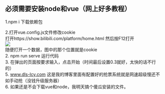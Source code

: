 ## 必须需要安装node和vue（网上好多教程）
1.npm i 下载依赖包  

2.打开vue.config.js文件修改cookie  
打开https://show.bilibili.com/platform/home.html 然后按F12打开   
![](https://github.com/fangkuai341/aaa/assets/76081349/12ba2eb3-ef49-421c-808f-36ef6653a2ab)   
随便打开一个数据，图中的那个位置就是cookie   
2. npm run serve 运行代码   
3. 在弹出的页面按要求输入，点击开始（时间最后设置0.3就好，太快的话不行的）  
5. www.dls-lcy.com 这是我的博客里面有配置好的抢票系统就是网速超级慢还不如手动抢（没钱升级服务器）  
6. 如果还是不会下载vue和node，我明天搞个傻瓜安装的文件。  
